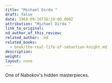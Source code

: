 ```yaml
---
title: "Michael Dirda "
draft: false
date: 1968-09-16T16:19:00.000Z
attribution: "Michael Dirda "
link_to_original:
nd_author_of_this_review:
related_author: .md
related_books:
  - book/the-real-life-of-sebastian-knight.md
description:
weight:
layout: none
---
```

One of Nabokov's hidden masterpieces.

